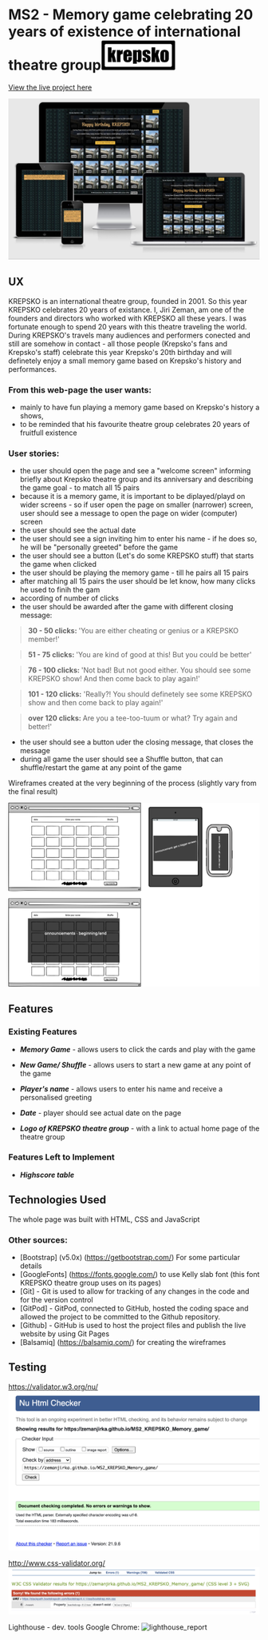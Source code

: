 # MS2 - Memory game celebrating 20 years of existence of international theatre group<img src="./assets/images/krepsko.png" alt="logo krepsko" width="150"/>

[View the live project here](https://zemanjirka.github.io/MS2_KREPSKO_Memory_game/)


![am_I_responsive_design](./assets/images/responsive_design.jpg)
 
## UX
KREPSKO is an international theatre group, founded in 2001. So this year KREPSKO celebrates 20 years of existance. I, Jiri Zeman, am one of the founders and directors who worked with KREPSKO all these years. I was fortunate enough to spend 20 years with this theatre traveling the world. During KREPSKO's travels many audiences and performers conected and still are somehow in contact - all those people (Krepsko's fans and Krepsko's staff) celebrate this year Krepsko's 20th birthday and will definetely enjoy a small memory game based on Krepsko's history and performances.

### From this web-page the user wants:
- mainly to have fun playing a memory game based on Krepsko's history a shows,
- to be reminded that his favourite theatre group celebrates 20 years of fruitfull existence

### User stories:
- the user should open the page and see a "welcome screen" informing briefly about Krepsko theatre group and its anniversary and describing the game goal - to match all 15 pairs
- because it is a memory game, it is important to be diplayed/playd on wider screens - so if user open the page on smaller (narrower) screen, user should see a message to open the page on wider (computer) screen
- the user should see the actual date 
- the user should see a sign inviting him to enter his name - if he does so, he will be "personally greeted" before the game
- the user should see a button (Let's do some KREPSKO stuff) that starts the game when clicked
- the user should be playing the memory game - till he pairs all 15 pairs
- after matching all 15 pairs the user should be let know, how many clicks he used to finih the gam
- according of number of clicks 
- the user should be awarded after the game with different closing message:
 > <strong>30 - 50 clicks: </strong>'You are either cheating or genius or a KREPSKO member!'

 > <strong>51 - 75 clicks: </strong>'You are kind of good at this! But you could be better'

 > <strong>76 - 100 clicks: </strong>'Not bad! But not good either. You should see some KREPSKO show! And then come back to play again!'

 > <strong>101 - 120 clicks:</strong> 'Really?! You should definetely see some KREPSKO show and then come back to play again!'

 > <strong>over 120 clicks: </strong>Are you a tee-too-tuum or what? Try again and better!'

- the user should see a button uder the closing message, that closes the message
- during all game the user should see a Shuffle button, that can shuffle/restart the game at any point of the game


Wireframes created at the very beginning of the process (slightly vary from the final result)

![wireframes](./assets/images/Wireframe.png)


## Features

### Existing Features

- ***Memory Game*** - allows users to click the cards and play with the game

- ***New Game/ Shuffle*** - allows users to start a new game at any point of the game

- ***Player's name*** - allows users to enter his name and receive a personalised greeting

- ***Date*** - player should see actual date on the page

- ***Logo of KREPSKO theatre group*** - with a link to actual home page of the theatre group

### Features Left to Implement

- ***Highscore table***

## Technologies Used

The whole page was built with HTML, CSS and JavaScript 

### Other sources:
- [Bootstrap] (v5.0x) (https://getbootstrap.com/) For some particular details
- [GoogleFonts] (https://fonts.google.com/) to use Kelly slab font (this font KREPSKO theatre group uses on its pages)
- [Git] - Git is used to allow for tracking of any changes in the code and for the version control
- [GitPod] - GitPod, connected to GitHub, hosted the coding space and allowed the project to be committed to the Github repository.
- [Github] - GitHub is used to host the project files and publish the live website by using Git Pages
- [Balsamiq] (https://balsamiq.com/) for creating the wireframes

## Testing 

https://validator.w3.org/nu/ ![w3_report](./assets/images/W3validator_check.png)


http://www.css-validator.org/ ![validator_report](./assets/images/JigsawW3validatorSCCcheck.png)

Lighthouse - dev. tools Google Chrome: ![lighthouse_report](./assets/images/Lighhouse_check.png)
